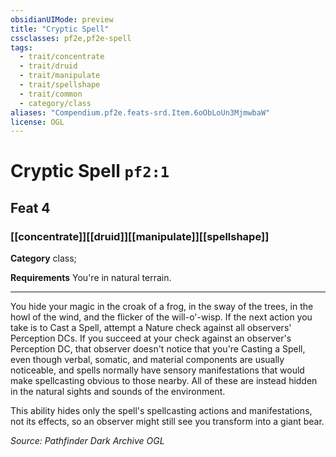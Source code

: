 ```yaml
---
obsidianUIMode: preview
title: "Cryptic Spell"
cssclasses: pf2e,pf2e-spell
tags:
  - trait/concentrate
  - trait/druid
  - trait/manipulate
  - trait/spellshape
  - trait/common
  - category/class
aliases: "Compendium.pf2e.feats-srd.Item.6oObLoUn3MjmwbaW"
license: OGL
---
```

# Cryptic Spell `pf2:1`
## Feat 4
### [[concentrate]][[druid]][[manipulate]][[spellshape]]

**Category** class; 




**Requirements** You're in natural terrain.

* * *

You hide your magic in the croak of a frog, in the sway of the trees, in the howl of the wind, and the flicker of the will-o'-wisp. If the next action you take is to Cast a Spell, attempt a Nature check against all observers' Perception DCs. If you succeed at your check against an observer's Perception DC, that observer doesn't notice that you're Casting a Spell, even though verbal, somatic, and material components are usually noticeable, and spells normally have sensory manifestations that would make spellcasting obvious to those nearby. All of these are instead hidden in the natural sights and sounds of the environment.

This ability hides only the spell's spellcasting actions and manifestations, not its effects, so an observer might still see you transform into a giant bear.

*Source: Pathfinder Dark Archive*
*OGL*